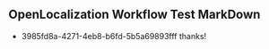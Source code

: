 ## OpenLocalization Workflow Test MarkDown
* 3985fd8a-4271-4eb8-b6fd-5b5a69893fff thanks!

<!--HONumber=Sep16_HO1-->


